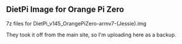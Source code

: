 ## DietPi Image for Orange Pi Zero
7z files for DietPi_v145_OrangePiZero-armv7-(Jessie).img

They took it off from the main site, so I'm uploading here as a backup.
